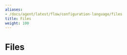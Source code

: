 ```yaml
---
aliases:
- /docs/agent/latest/flow/configuration-language/files
title: Files
weight: 100
---
```


# Files
